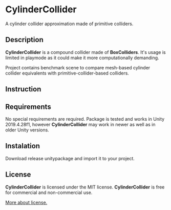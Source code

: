 # CylinderCollider
A cylinder collider approximation made of primitive colliders.

## Description
**CylinderCollider** is a compound collider made of **BoxColliders**. It's usage is limited in playmode as it could make it more computationally demanding.

Project contains benchmark scene to compare mesh-based cylinder collider equivalents with primitive-collider-based colliders.

## Instruction

## Requirements
No special requirements are required. Package is tested and works in Unity 2019.4.28f1, however **CylinderCollider** may work in newer as well as in older Unity versions.

## Instalation
Download release unitypackage and import it to your project.

## License
**CylinderCollider** is licensed under the MIT license. **CylinderCollider** is free for commercial and non-commercial use.

[More about license.](./LICENSE)
